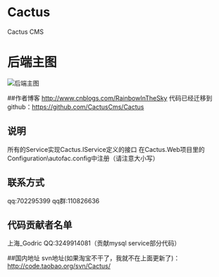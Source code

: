 # Cactus
Cactus CMS 

# 后端主图
![后端主图](http://images2015.cnblogs.com/blog/470046/201609/470046-20160927233553188-322872768.png)

##作者博客
http://www.cnblogs.com/RainbowInTheSky
代码已经迁移到github：https://github.com/CactusCms/Cactus

## 说明
所有的Service实现Cactus.IService定义的接口
在Cactus.Web项目里的Configuration\autofac.config中注册（请注意大小写）

## 联系方式
qq:702295399 qq群:110826636

## 代码贡献者名单
上海_Godric  QQ:3249914081（贡献mysql service部分代码）

##国内地址
svn地址(如果淘宝不干了，我就不在上面更新了)：http://code.taobao.org/svn/Cactus/